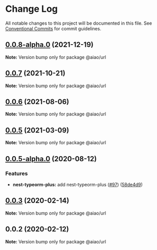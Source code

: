 # Change Log

All notable changes to this project will be documented in this file.
See [Conventional Commits](https://conventionalcommits.org) for commit guidelines.

## [0.0.8-alpha.0](https://github.com/aiao-io/aiao/compare/@aiao/url@0.0.5-alpha.0...@aiao/url@0.0.8-alpha.0) (2021-12-19)

**Note:** Version bump only for package @aiao/url

## [0.0.7](https://github.com/aiao-io/aiao/compare/@aiao/url@0.0.5...@aiao/url@0.0.7) (2021-10-21)

**Note:** Version bump only for package @aiao/url

## [0.0.6](https://github.com/aiao-io/aiao/compare/@aiao/url@0.0.5-alpha.0...@aiao/url@0.0.6) (2021-08-06)

**Note:** Version bump only for package @aiao/url

## [0.0.5](https://github.com/aiao-io/aiao/compare/@aiao/url@0.0.5-alpha.0...@aiao/url@0.0.5) (2021-03-09)

**Note:** Version bump only for package @aiao/url

## [0.0.5-alpha.0](https://github.com/aiao-io/aiao/compare/@aiao/url@0.0.3...@aiao/url@0.0.5-alpha.0) (2020-08-12)

### Features

- **nest-typeorm-plus:** add nest-typeorm-plus ([#97](https://github.com/aiao-io/aiao/issues/97)) ([58de4d9](https://github.com/aiao-io/aiao/commit/58de4d9f6595824d86f59d4018ea4065c84f58fa))

## [0.0.3](https://github.com/aiao-io/aiao/compare/@aiao/url@0.0.2...@aiao/url@0.0.3) (2020-02-14)

**Note:** Version bump only for package @aiao/url

## 0.0.2 (2020-02-12)

**Note:** Version bump only for package @aiao/url
